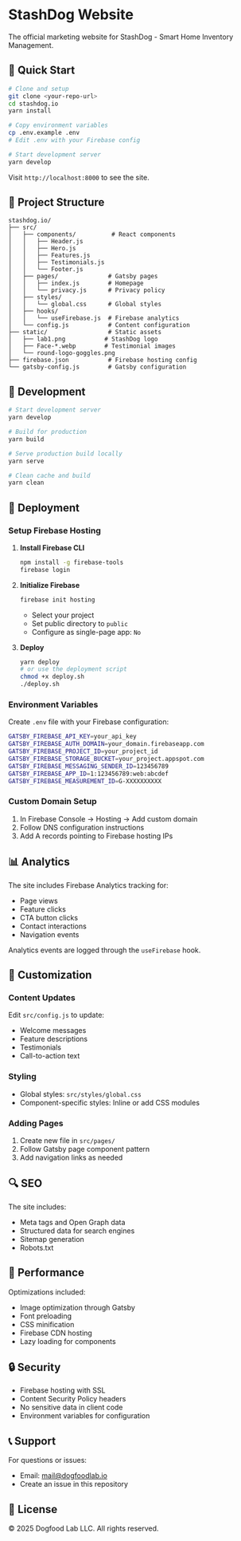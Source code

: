 # StashDog Website

The official marketing website for StashDog - Smart Home Inventory Management.

## 🚀 Quick Start

```bash
# Clone and setup
git clone <your-repo-url>
cd stashdog.io
yarn install

# Copy environment variables
cp .env.example .env
# Edit .env with your Firebase config

# Start development server
yarn develop
```

Visit `http://localhost:8000` to see the site.

## 📁 Project Structure

```
stashdog.io/
├── src/
│   ├── components/          # React components
│   │   ├── Header.js
│   │   ├── Hero.js
│   │   ├── Features.js
│   │   ├── Testimonials.js
│   │   └── Footer.js
│   ├── pages/              # Gatsby pages
│   │   ├── index.js        # Homepage
│   │   └── privacy.js      # Privacy policy
│   ├── styles/
│   │   └── global.css      # Global styles
│   ├── hooks/
│   │   └── useFirebase.js  # Firebase analytics
│   └── config.js           # Content configuration
├── static/                 # Static assets
│   ├── lab1.png           # StashDog logo
│   ├── Face-*.webp        # Testimonial images
│   └── round-logo-goggles.png
├── firebase.json           # Firebase hosting config
└── gatsby-config.js        # Gatsby configuration
```

## 🔧 Development

```bash
# Start development server
yarn develop

# Build for production
yarn build

# Serve production build locally
yarn serve

# Clean cache and build
yarn clean
```

## 🚀 Deployment

### Setup Firebase Hosting

1. **Install Firebase CLI**
   ```bash
   npm install -g firebase-tools
   firebase login
   ```

2. **Initialize Firebase**
   ```bash
   firebase init hosting
   ```
   - Select your project
   - Set public directory to `public`
   - Configure as single-page app: `No`

3. **Deploy**
   ```bash
   yarn deploy
   # or use the deployment script
   chmod +x deploy.sh
   ./deploy.sh
   ```

### Environment Variables

Create `.env` file with your Firebase configuration:

```bash
GATSBY_FIREBASE_API_KEY=your_api_key
GATSBY_FIREBASE_AUTH_DOMAIN=your_domain.firebaseapp.com
GATSBY_FIREBASE_PROJECT_ID=your_project_id
GATSBY_FIREBASE_STORAGE_BUCKET=your_project.appspot.com
GATSBY_FIREBASE_MESSAGING_SENDER_ID=123456789
GATSBY_FIREBASE_APP_ID=1:123456789:web:abcdef
GATSBY_FIREBASE_MEASUREMENT_ID=G-XXXXXXXXXX
```

### Custom Domain Setup

1. In Firebase Console → Hosting → Add custom domain
2. Follow DNS configuration instructions
3. Add A records pointing to Firebase hosting IPs

## 📊 Analytics

The site includes Firebase Analytics tracking for:
- Page views
- Feature clicks
- CTA button clicks
- Contact interactions
- Navigation events

Analytics events are logged through the `useFirebase` hook.

## 🎨 Customization

### Content Updates

Edit `src/config.js` to update:
- Welcome messages
- Feature descriptions
- Testimonials
- Call-to-action text

### Styling

- Global styles: `src/styles/global.css`
- Component-specific styles: Inline or add CSS modules

### Adding Pages

1. Create new file in `src/pages/`
2. Follow Gatsby page component pattern
3. Add navigation links as needed

## 🔍 SEO

The site includes:
- Meta tags and Open Graph data
- Structured data for search engines
- Sitemap generation
- Robots.txt

## 📱 Performance

Optimizations included:
- Image optimization through Gatsby
- Font preloading
- CSS minification
- Firebase CDN hosting
- Lazy loading for components

## 🔒 Security

- Firebase hosting with SSL
- Content Security Policy headers
- No sensitive data in client code
- Environment variables for configuration

## 📞 Support

For questions or issues:
- Email: mail@dogfoodlab.io
- Create an issue in this repository

## 📄 License

© 2025 Dogfood Lab LLC. All rights reserved.